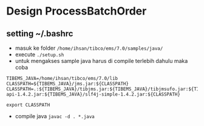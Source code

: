 # Design ProcessBatchOrder

## setting ~/.bashrc
* masuk ke folder `/home/ihsan/tibco/ems/7.0/samples/java/`
* execute `./setup.sh`
* untuk mengakses sample java harus di compile terlebih dahulu maka coba
```{r, tidy=FALSE, eval=FALSE, highlight=FALSE }
TIBEMS_JAVA=/home/ihsan/tibco/ems/7.0/lib
CLASSPATH=${TIBEMS_JAVA}/jms.jar:${CLASSPATH}
CLASSPATH=.:${TIBEMS_JAVA}/tibjms.jar:${TIBEMS_JAVA}/tibjmsufo.jar:${TIBEMS_JAVA}/tibcrypt.jar:${TIBEMS_JAVA}/tibjmsadmin.jar:${TIBEMS_JAVA}/slf4j-api-1.4.2.jar:${TIBEMS_JAVA}/slf4j-simple-1.4.2.jar:${CLASSPATH}

export CLASSPATH
```

* compile java <code>javac -d . *.java</java>
